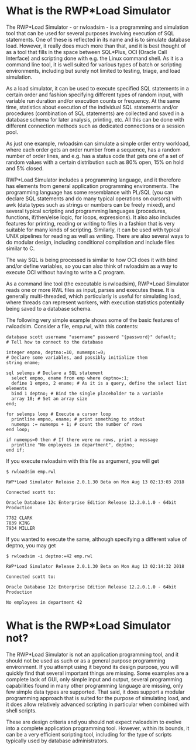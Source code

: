 # What is the RWP*Load Simulator
The RWP\*Load Simulator - or rwloadsim - is a programming and simulation 
tool that can be used for several purposes involving execution of SQL 
statements.
One of these is reflected in its name and is to simulate database load.
However, it really does much more than that, and it is best thought of 
as a tool that fills in the space between SQL\*Plus, OCI (Oracle Call Interface)
and scripting done with e.g. the Linux command shell.
As it is a command line tool, it is well suited for various types of 
batch or scripting environments, including but surely not limited to 
testing, triage, and load simulation. 

As a load simulator, it can be used to execute specified SQL statements 
in a certain order and fashion specifying different types of random 
input, with variable run duration and/or execution counts or frequency.
At the same time, statistics about execution of the individual SQL 
statements and/or procedures (combination of SQL statements) are 
collected and saved in a database schema for later analysis, printing, 
etc.
All this can be done with different connection methods such as 
dedicated connections or a session pool.

As just one example, rwloadsim can simulate a simple order entry 
workload, where each order gets an order number from a sequence, has a 
random number of order lines, and e.g. has a status code that gets one 
of a set of random values with a certain distribution such as 80% open, 
15% on hold and 5% closed.

RWP\*Load Simulator includes a programming language, and it therefore 
has elements from general application programming environments.
The programming language has some resemblance with PL/SQL (you can 
declare SQL statements and do many typical operations on cursors) with 
awk (data types such as strings or numbers can be freely mixed), and 
several typical scripting and programming languages (procedures, functions, 
if/then/else logic, for loops, expressions).
It also also includes features for printing, reading or writing to 
files in a fashion that is very suitable for many kinds of scripting.
Similarly, it can be used with typical UNIX pipelines for reading as 
well as writing.
There are also several ways to do modular design, including conditional 
compilation and include files similar to C.

The way SQL is being processed is similar to how OCI does it with bind 
and/or define variables, so you can also think of rwloadsim as a way to 
execute OCI without having to write a C program.

As a command line tool (the executable is rwloadsim), RWP\*Load 
Simulator reads one or more RWL files as input, parses and executes 
these.
It is generally multi-threaded, which particularly is useful for 
simulating load, where threads can represent workers, with execution 
statistics potentially being saved to a database schema.

The following very simple example shows some of the basic features of 
rwloadsim.
Consider a file, emp.rwl, with this contents:
```
database scott username "username" password "{password}" default;
# Tell how to connect to the database

integer empno, deptno:=10, numemps:=0;
# Declare some variables, and possibly initialize them
string ename;

sql selemps # Declare a SQL statement
  select empno, ename from emp where deptno=:1;
  define 1 empno, 2 ename; # As it is a query, define the select list elements
  bind 1 deptno; # Bind the single placeholder to a variable
  array 10; # Set an array size
end;

for selemps loop # Execute a cursor loop
  printline empno, ename; # print something to stdout
  numemps := numemps + 1; # count the number of rows
end loop;

if numemps=0 then # If there were no rows, print a message
  printline "No employees in department", deptno;
end if;
```
If you execute rwloadsim with this file as argument, you will get
```
$ rwloadsim emp.rwl

RWP*Load Simulator Release 2.0.1.30 Beta on Mon Aug 13 02:13:03 2018

Connected scott to:

Oracle Database 12c Enterprise Edition Release 12.2.0.1.0 - 64bit 
Production

7782 CLARK
7839 KING
7934 MILLER
```
If you wanted to execute the same, although specifying a different 
value of deptno, you may get
```
$ rwloadsim -i deptno:=42 emp.rwl

RWP*Load Simulator Release 2.0.1.30 Beta on Mon Aug 13 02:14:32 2018

Connected scott to:

Oracle Database 12c Enterprise Edition Release 12.2.0.1.0 - 64bit 
Production

No employees in department 42
```
# What is the RWP\*Load Simulator not?

The RWP\*Load Simulator is not an application programming tool, and it 
should not be used as such or as a general purpose programming 
environment.
If you attempt using it beyond its design purpose, you will quickly 
find that several important things are missing.
Some examples are a complete lack of GUI, only simple input and output, 
several programming capabilities found in many other programming 
language are missing, only few simple data types are supported.
That said, it does support a modular programming approach that is 
suited for the purpose of simulating load, and it does allow relatively 
advanced scripting in particular when combined with shell scripts.

These are design criteria and you should not expect rwloadsim to evolve 
into a complete application programming tool.
However, within its bounds, it can be a very efficient scripting tool,
including for the type of scripts typically used by database administrators.

